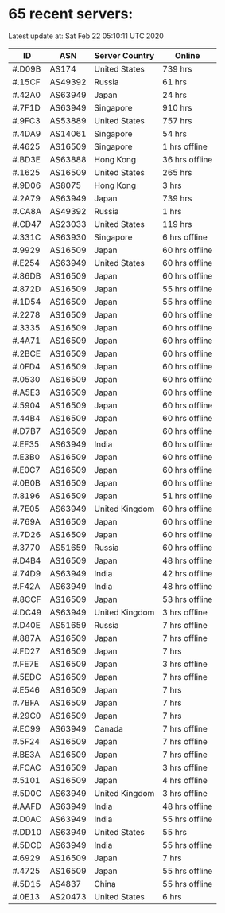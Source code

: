 # 65 recent servers:

Latest update at: Sat Feb 22 05:10:11 UTC 2020

| ID | ASN | Server Country | Online |
| -- | --- | -------------- | ------ |
| #.D09B | AS174 | United States | 739 hrs |
| #.15CF | AS49392 | Russia | 61 hrs |
| #.42A0 | AS63949 | Japan | 24 hrs |
| #.7F1D | AS63949 | Singapore | 910 hrs |
| #.9FC3 | AS53889 | United States | 757 hrs |
| #.4DA9 | AS14061 | Singapore | 54 hrs |
| #.4625 | AS16509 | Singapore | 1 hrs offline |
| #.BD3E | AS63888 | Hong Kong | 36 hrs offline |
| #.1625 | AS16509 | United States | 265 hrs |
| #.9D06 | AS8075 | Hong Kong | 3 hrs |
| #.2A79 | AS63949 | Japan | 739 hrs |
| #.CA8A | AS49392 | Russia | 1 hrs |
| #.CD47 | AS23033 | United States | 119 hrs |
| #.331C | AS63930 | Singapore | 6 hrs offline |
| #.9929 | AS16509 | Japan | 60 hrs offline |
| #.E254 | AS63949 | United States | 60 hrs offline |
| #.86DB | AS16509 | Japan | 60 hrs offline |
| #.872D | AS16509 | Japan | 55 hrs offline |
| #.1D54 | AS16509 | Japan | 55 hrs offline |
| #.2278 | AS16509 | Japan | 60 hrs offline |
| #.3335 | AS16509 | Japan | 60 hrs offline |
| #.4A71 | AS16509 | Japan | 60 hrs offline |
| #.2BCE | AS16509 | Japan | 60 hrs offline |
| #.0FD4 | AS16509 | Japan | 60 hrs offline |
| #.0530 | AS16509 | Japan | 60 hrs offline |
| #.A5E3 | AS16509 | Japan | 60 hrs offline |
| #.5904 | AS16509 | Japan | 60 hrs offline |
| #.44B4 | AS16509 | Japan | 60 hrs offline |
| #.D7B7 | AS16509 | Japan | 60 hrs offline |
| #.EF35 | AS63949 | India | 60 hrs offline |
| #.E3B0 | AS16509 | Japan | 60 hrs offline |
| #.E0C7 | AS16509 | Japan | 60 hrs offline |
| #.0B0B | AS16509 | Japan | 60 hrs offline |
| #.8196 | AS16509 | Japan | 51 hrs offline |
| #.7E05 | AS63949 | United Kingdom | 60 hrs offline |
| #.769A | AS16509 | Japan | 60 hrs offline |
| #.7D26 | AS16509 | Japan | 60 hrs offline |
| #.3770 | AS51659 | Russia | 60 hrs offline |
| #.D4B4 | AS16509 | Japan | 48 hrs offline |
| #.74D9 | AS63949 | India | 42 hrs offline |
| #.F42A | AS63949 | India | 48 hrs offline |
| #.8CCF | AS16509 | Japan | 53 hrs offline |
| #.DC49 | AS63949 | United Kingdom | 3 hrs offline |
| #.D40E | AS51659 | Russia | 7 hrs offline |
| #.887A | AS16509 | Japan | 7 hrs offline |
| #.FD27 | AS16509 | Japan | 7 hrs |
| #.FE7E | AS16509 | Japan | 3 hrs offline |
| #.5EDC | AS16509 | Japan | 7 hrs offline |
| #.E546 | AS16509 | Japan | 7 hrs |
| #.7BFA | AS16509 | Japan | 7 hrs |
| #.29C0 | AS16509 | Japan | 7 hrs |
| #.EC99 | AS63949 | Canada | 7 hrs offline |
| #.5F24 | AS16509 | Japan | 7 hrs offline |
| #.BE3A | AS16509 | Japan | 7 hrs offline |
| #.FCAC | AS16509 | Japan | 3 hrs offline |
| #.5101 | AS16509 | Japan | 4 hrs offline |
| #.5D0C | AS63949 | United Kingdom | 3 hrs offline |
| #.AAFD | AS63949 | India | 48 hrs offline |
| #.D0AC | AS63949 | India | 55 hrs offline |
| #.DD10 | AS63949 | United States | 55 hrs |
| #.5DCD | AS63949 | India | 55 hrs offline |
| #.6929 | AS16509 | Japan | 7 hrs |
| #.4725 | AS16509 | Japan | 55 hrs offline |
| #.5D15 | AS4837 | China | 55 hrs offline |
| #.0E13 | AS20473 | United States | 6 hrs |

